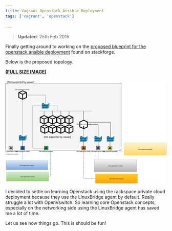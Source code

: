 ```yaml
---
title: Vagrant Openstack Ansible Deployment
tags: ['vagrant', 'openstack']

---
```


> **Updated**: 25th Feb 2016

Finally getting around to working on the [proposed blueprint for the openstack
ansible
deployment](https://blueprints.launchpad.net/openstack-ansible/+spec/deploy-with-vagrant) found on stackforge.

Below is the proposed topology.

[__(FULL SIZE IMAGE)__](http://linuxsimba.com/images/vagrant_aio.svg)

<img src='/images/vagrant_aio.svg'/>

I decided to settle on learning Openstack using the rackspace private cloud
deployment because they use the LinuxBridge agent by default. Really struggle a
lot with OpenVswitch. So learning core Openstack concepts, especially on the
networking side using the LinuxBridge agent has saved me a lot of time.


Let us see how things go. This is should be fun!
